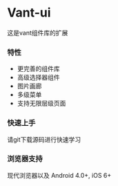 # Vant-ui
这是vant组件库的扩展

### 特性
- 更完善的组件库
- 高级选择器组件
- 图片画廊
- 多级菜单
- 支持无限层级页面

### 快速上手
请git下载源码进行快速学习

### 浏览器支持
现代浏览器以及 Android 4.0+, iOS 6+